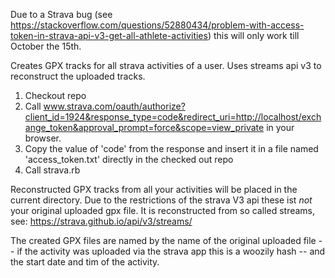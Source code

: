 Due to a Strava bug (see https://stackoverflow.com/questions/52880434/problem-with-access-token-in-strava-api-v3-get-all-athlete-activities) this will only work till October the 15th. 

Creates GPX tracks for all strava activities of a user. Uses streams api v3 to reconstruct the uploaded tracks.

1. Checkout repo
2. Call www.strava.com/oauth/authorize?client_id=1924&response_type=code&redirect_uri=http://localhost/exchange_token&approval_prompt=force&scope=view_private in your browser.
3. Copy the value of 'code' from the response and insert it in a file named 'access_token.txt' directly in the checked out repo
4. Call strava.rb

Reconstructed GPX tracks from all your activities will be placed in
the current directory. Due to the restrictions of the strava V3 api
these ist *not* your original uploaded gpx file. It is reconstructed
from so called streams, see: https://strava.github.io/api/v3/streams/

The created GPX files are named by the name of the original uploaded
file -- if the activity was uploaded via the strava app this is a
woozily hash -- and the start date and tim of the activity.



